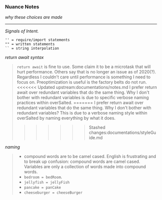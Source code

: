 ### Nuance Notes 
_why these choices are made_

---
_Signals of Intent._
```
'' = require/import statements
"" = written statements
`` = string interpolation
```

_return await syntax_

>`return await` is fine to use. Some claim it to be a microtask that will hurt performance. Others say that
is no longer an issue as of 2020(?). Regardless I couldn't care until performance is something I need to focus on. 
> Preoptimization is useful is the factory belts do not run.
<<<<<<< Updated upstream:documentations/notes.md
I prefer return await over redundant variables that do the same thing. Why I don't bother with redundant variables 
> is due to specific verbose naming practices within overSalted.
=======
I prefer return await over redundant variables that do the same thing. Why I don't bother with redundant variables? 
> This is due to a verbose naming style within overSalted by naming everything by what it does.
>>>>>>> Stashed changes:documentations/styleGuide.md

_naming_
>* compound words are to be camel cased.  English is frustrating and to break up confusion: compound words are camel 
   > cased. Variables are only a collection of words made into compound words.
>  * `bedroom = bedRoom`. 
>  * `jellyfish = jellyFish`
>  * `pancake = panCake` 
>  * `cheeseburger = cheeseBurger`
